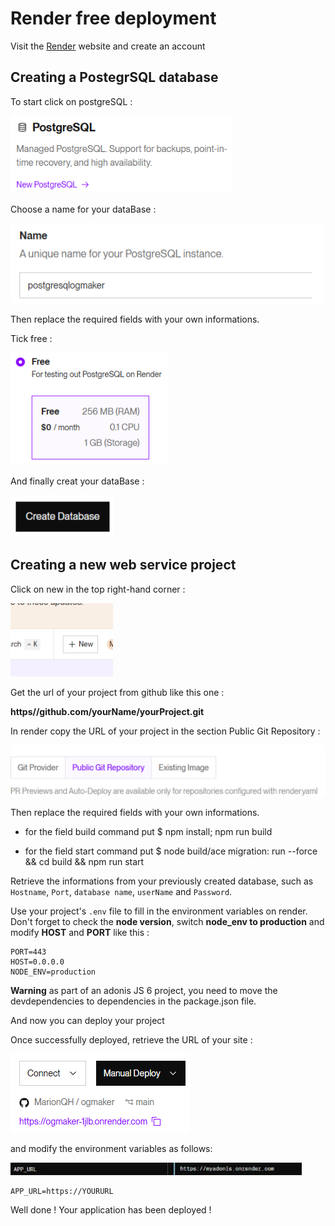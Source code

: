 # Render free deployment

Visit the [Render](https://render.com) website and create an account

## Creating a PostegrSQL database

To start click on postgreSQL :

![PostgreSQL](imgdeploy/image.png)

Choose a name for your dataBase :

![Name](imgdeploy/image-1.png)

Then replace the required fields with your own informations.

Tick free :

![Free](imgdeploy/image-2.png)

And finally creat your dataBase :

![Create](imgdeploy/image-3.png)

## Creating a new web service project

Click on new in the top right-hand corner :

![new_project](imgdeploy/image-4.png)

Get the url of your project from github like this one :

**https//github.com/yourName/yourProject.git**

In render copy the URL of your project in the section Public Git Repository :

![Repository](imgdeploy/image-5.png)

Then replace the required fields with your own informations.

- for the field build command put $ npm install; npm run build

- for the field start command put $ node build/ace migration: run --force && cd build && npm run start

Retrieve the informations from your previously created database, such as `Hostname`, `Port`, `database name`, `userName` and `Password`.

Use your project's `.env` file to fill in the environment variables on render.
Don't forget to check the **node version**, switch **node_env to production** and modify **HOST** and **PORT** like this :

```config
PORT=443
HOST=0.0.0.0
NODE_ENV=production
```

**Warning** as part of an adonis JS 6 project, you need to move the devdependencies to dependencies in the package.json file.

And now you can deploy your project

Once successfully deployed, retrieve the URL of your site :

![site_url](imgdeploy/image-6.png)

and modify the environment variables as follows:

![APP_URL](imgdeploy/image-7.png)

```config
APP_URL=https://YOURURL
```

Well done ! Your application has been deployed !
